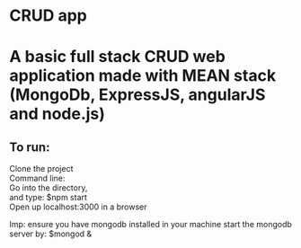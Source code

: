 # CRUD app
# A basic full stack CRUD web application made with MEAN stack (MongoDb, ExpressJS, angularJS and node.js)

## To run:
Clone the project  
Command line:  
Go into the directory,  
and type: $npm start  
Open up localhost:3000 in a browser

Imp: ensure you have mongodb installed in your machine
start the mongodb server by: $mongod &
